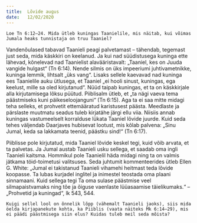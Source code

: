 ```yaml
---
title:  Lõvide augus
date:   12/02/2020
---
```


`Loe Tn 6:12–24. Mida ütleb kuningas Taanielile, mis näitab, kui võimas Jumala heaks tunnistaja on truu Taaniel?`

Vandenõulased tabavad Taanieli peagi palvetamast – tähendab, tegemast just seda, mida käskkiri on keelanud. Ja kui nad süüdistusega kuninga ette lähevad, kõnelevad nad Taanielist alavääristavalt: „Taaniel, kes on Juuda vangide hulgast“ (Tn 6:14). Nende silmis on üks impeeriumi juhtivametnikke, kuninga lemmik, lihtsalt „üks vang“. Lisaks sellele kaevavad nad kuninga ees Taanielile auku ütlusega, et Taaniel „ei hooli sinust, kuningas, ega keelust, mille sa oled kirjutanud“. Nüüd taipab kuningas, et ta on käskkirjale alla kirjutamisega lõksu püütud. Piiblisalm ütleb, et „ta nägi vaeva tema päästmiseks kuni päikeseloojanguni“ (Tn 6:15). Aga ta ei saa mitte midagi teha selleks, et prohvetit ettemääratud karistusest päästa. Meedlaste ja pärslaste muutmatu seadus tuleb kirjatähe järgi ellu viia. Niisiis annab kuningas vastumeelselt korralduse lükata Taaniel lõvide juurde. Kuid seda tehes väljendab Daarjaves hubisevat lootust, mis kõlab palvena: „Sinu Jumal, keda sa lakkamata teenid, päästku sind!“ (Tn 6:17).

Piiblisse pole kirjutatud, mida Taaniel lõvide keskel tegi, kuid võib arvata, et ta palvetas. Ja Jumal austab Taanieli usku sellega, et saadab oma ingli Taanieli kaitsma. Hommikul pole Taanielil häda midagi ning ta on valmis jätkama töid-toimetusi valitsuses. Seda juhtumit kommenteerides ütleb Ellen G. White: „Jumal ei takistanud Taanieli vihamehi heitmast teda lõvide koopasse. Ta lubas kurjadel inglitel ja inimestel teostada oma plaani sinnamaani. Kuid sellega tegi Ta oma sulase päästmise veel silmapaistvamaks ning tõe ja õiguse vaenlaste lüüasaamise täielikumaks.“ – „Prohvetid ja kuningad“, lk 543, 544.

`Kuigi sellel lool on õnnelik lõpp (vähemalt Taanieli jaoks), siis mida öelda kirjapanekute kohta, ka Piiblis (vaata näiteks Mk 6:14–29), mis ei päädi päästmisega siin elus? Kuidas tuleb meil seda mõista?`
